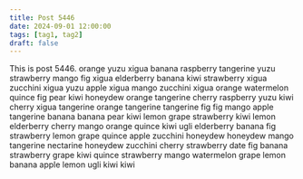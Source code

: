 ```yaml
---
title: Post 5446
date: 2024-09-01 12:00:00
tags: [tag1, tag2]
draft: false
---
```

This is post 5446.
orange
yuzu
xigua
banana
raspberry
tangerine
yuzu
strawberry
mango
fig
xigua
elderberry
banana
kiwi
strawberry
xigua
zucchini
xigua
yuzu
apple
xigua
mango
zucchini
xigua
orange
watermelon
quince
fig
pear
kiwi
honeydew
orange
tangerine
cherry
raspberry
yuzu
kiwi
cherry
xigua
tangerine
orange
tangerine
tangerine
fig
fig
mango
apple
tangerine
banana
banana
pear
kiwi
lemon
grape
strawberry
kiwi
lemon
elderberry
cherry
mango
orange
quince
kiwi
ugli
elderberry
banana
fig
strawberry
lemon
grape
quince
apple
zucchini
honeydew
honeydew
mango
tangerine
nectarine
honeydew
zucchini
cherry
strawberry
date
fig
banana
strawberry
grape
kiwi
quince
strawberry
mango
watermelon
grape
lemon
banana
apple
lemon
ugli
kiwi
kiwi

